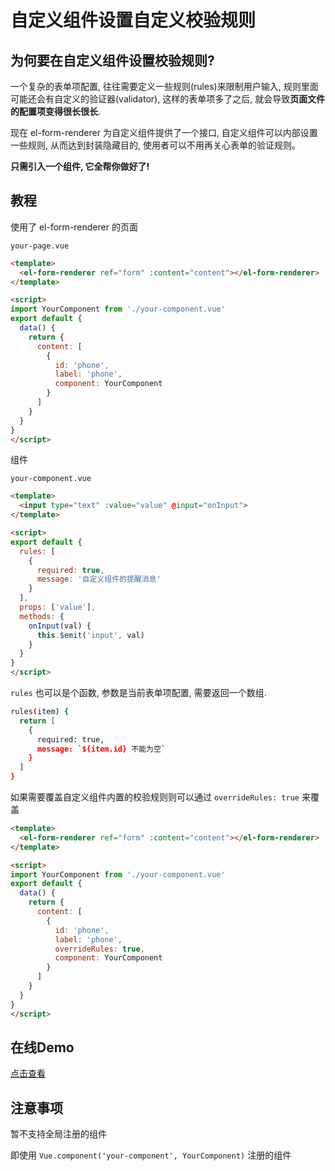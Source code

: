 # 自定义组件设置自定义校验规则

## 为何要在自定义组件设置校验规则?

一个复杂的表单项配置,
往往需要定义一些规则(rules)来限制用户输入,
规则里面可能还会有自定义的验证器(validator),
这样的表单项多了之后, 就会导致**页面文件的配置项变得很长很长**.

现在 el-form-renderer 为自定义组件提供了一个接口,
自定义组件可以内部设置一些规则, 从而达到封装隐藏目的, 使用者可以不用再关心表单的验证规则。

**只需引入一个组件, 它全帮你做好了!**

## 教程

使用了 el-form-renderer 的页面

`your-page.vue`

```html
<template>
  <el-form-renderer ref="form" :content="content"></el-form-renderer>
</template>

<script>
import YourComponent from './your-component.vue'
export default {
  data() {
    return {
      content: [
        {
          id: 'phone',
          label: 'phone',
          component: YourComponent
        }
      ]
    }
  }
}
</script>
```

组件

`your-component.vue`

```html
<template>
  <input type="text" :value="value" @input="onInput">
</template>

<script>
export default {
  rules: [
    {
      required: true,
      message: '自定义组件的提醒消息'
    }
  ],
  props: ['value'],
  methods: {
    onInput(val) {
      this.$emit('input', val)
    }
  }
}
</script>
```

`rules` 也可以是个函数, 参数是当前表单项配置, 需要返回一个数组.

```bash
rules(item) {
  return [
    {
      required: true,
      message: `${item.id} 不能为空`
    }
  ]
}
```

如果需要覆盖自定义组件内置的校验规则则可以通过 `overrideRules: true` 来覆盖

```html
<template>
  <el-form-renderer ref="form" :content="content"></el-form-renderer>
</template>

<script>
import YourComponent from './your-component.vue'
export default {
  data() {
    return {
      content: [
        {
          id: 'phone',
          label: 'phone',
          overrideRules: true,
          component: YourComponent
        }
      ]
    }
  }
}
</script>
```

## 在线Demo

[点击查看](https://rules-component.fem-misc.now.sh/#/misc)

## 注意事项

暂不支持全局注册的组件

即使用 `Vue.component('your-component', YourComponent)` 注册的组件
